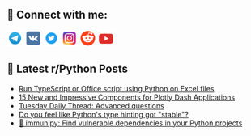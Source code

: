 ## 🔎 Connect with me:
[<img src="https://github.com/bullbesh/bullbesh/blob/main/images/Telegram.png" width="32" height="32" />](https://t.me/bullbesh)
[<img src="https://github.com/bullbesh/bullbesh/blob/main/images/VK.png" width="32" height="32" />](https://vk.com/bullbesh)
[<img src="https://github.com/bullbesh/bullbesh/blob/main/images/Twitter.png" width="32" height="32" />](https://twitter.com/bullbesh1)
[<img src="https://github.com/bullbesh/bullbesh/blob/main/images/Instagram.png" width="32" height="32" />](https://www.instagram.com/bullbesh)
[<img src="https://github.com/bullbesh/bullbesh/blob/main/images/Reddit.png" width="32" height="32" />](https://www.reddit.com/user/bullbesh)
[<img src="https://github.com/bullbesh/bullbesh/blob/main/images/YouTube.png" width="32" height="32" />](https://www.youtube.com/channel/UCtfjRs6uzgq5mfm8S06WTcg)

## 📕 Latest r/Python Posts
<!-- BLOG-POST-LIST:START -->
- [Run TypeScript or Office script using Python on Excel files](https://www.reddit.com/r/Python/comments/1eflrmt/run_typescript_or_office_script_using_python_on/)
- [15 New and Impressive Components for Plotly Dash Applications](https://www.reddit.com/r/Python/comments/1effrss/15_new_and_impressive_components_for_plotly_dash/)
- [Tuesday Daily Thread: Advanced questions](https://www.reddit.com/r/Python/comments/1eff15m/tuesday_daily_thread_advanced_questions/)
- [Do you feel like Python&#39;s type hinting got &quot;stable&quot;?](https://www.reddit.com/r/Python/comments/1ef1ym0/do_you_feel_like_pythons_type_hinting_got_stable/)
- [🐶 immunipy: Find vulnerable dependencies in your Python projects](https://www.reddit.com/r/Python/comments/1ef02hg/immunipy_find_vulnerable_dependencies_in_your/)
<!-- BLOG-POST-LIST:END -->
